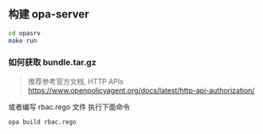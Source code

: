 ## 构建 opa-server
```bash
cd opasrv
make run
```

### 如何获取 bundle.tar.gz

> 推荐参考官方文档, HTTP APIs
https://www.openpolicyagent.org/docs/latest/http-api-authorization/
 
或者编写 rbac.rego 文件
执行下面命令

```bash
opa build rbac.rego
```
 